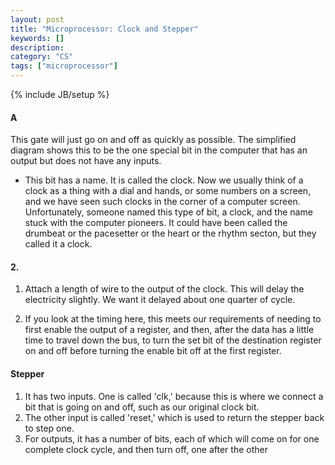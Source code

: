 ```yaml
---
layout: post
title: "Microprocessor: Clock and Stepper"
keywords: []
description: 
category: "CS" 
tags: ["microprocessor"]
---
```

{% include JB/setup %}

#### A
This gate will just go on and off as quickly as possible. The simplified diagram shows this to be
the one special bit in the computer that has an output but does not have any inputs.
- This bit has a name. It is called the clock. Now we usually think of a clock as a thing with a
  dial and hands, or some numbers on a screen, and we have seen such clocks in the corner of a
  computer screen. Unfortunately, someone named this type of bit, a clock, and the name stuck with
  the computer pioneers. It could have been called the drumbeat or the pacesetter or the heart or
  the rhythm secton, but they called it a clock.


#### 2.
1. Attach a length of wire to the output of the clock. This will delay the electricity slightly. We
   want it delayed about one quarter of cycle.


2. If you look at the timing here, this meets our requirements of needing to first enable the output
   of a register, and then, after the data has a little time to travel down the bus, to turn the set
   bit of the destination register on and off before turning the enable bit off at the first
   register.


#### Stepper
1. It has two inputs. One is called 'clk,' because this is where we connect a bit that is going on
   and off, such as our original clock bit.
2. The other input is called 'reset,' which is used to return the stepper back to step one.
3. For outputs, it has a number of bits, each of which will come on for one complete clock cycle,
   and then turn off, one after the other



